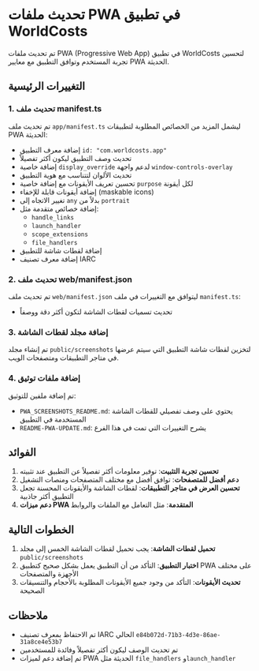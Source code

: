 # تحديث ملفات PWA في تطبيق WorldCosts

تم تحديث ملفات PWA (Progressive Web App) في تطبيق WorldCosts لتحسين تجربة المستخدم وتوافق التطبيق مع معايير PWA الحديثة.

## التغييرات الرئيسية

### 1. تحديث ملف manifest.ts

تم تحديث ملف `app/manifest.ts` ليشمل المزيد من الخصائص المطلوبة لتطبيقات PWA الحديثة:

- إضافة معرف التطبيق `id: "com.worldcosts.app"`
- تحديث وصف التطبيق ليكون أكثر تفصيلاً
- إضافة خاصية `display_override` لدعم واجهة `window-controls-overlay`
- تحديث الألوان لتتناسب مع هوية التطبيق
- تحسين تعريف الأيقونات مع إضافة خاصية `purpose` لكل أيقونة
- إضافة أيقونات قابلة للإخفاء (maskable icons)
- تغيير الاتجاه إلى `any` بدلاً من `portrait`
- إضافة خصائص متقدمة مثل:
  - `handle_links`
  - `launch_handler`
  - `scope_extensions`
  - `file_handlers`
- إضافة لقطات شاشة للتطبيق
- إضافة معرف تصنيف IARC

### 2. تحديث ملف web/manifest.json

تم تحديث ملف `web/manifest.json` ليتوافق مع التغييرات في ملف `manifest.ts`:

- تحديث تسميات لقطات الشاشة لتكون أكثر دقة ووصفاً

### 3. إضافة مجلد لقطات الشاشة

تم إنشاء مجلد `public/screenshots` لتخزين لقطات شاشة التطبيق التي سيتم عرضها في متاجر التطبيقات ومتصفحات الويب.

### 4. إضافة ملفات توثيق

تم إضافة ملفين للتوثيق:

- `PWA_SCREENSHOTS_README.md`: يحتوي على وصف تفصيلي للقطات الشاشة المستخدمة في التطبيق
- `README-PWA-UPDATE.md`: يشرح التغييرات التي تمت في هذا الفرع

## الفوائد

1. **تحسين تجربة التثبيت**: توفير معلومات أكثر تفصيلاً عن التطبيق عند تثبيته
2. **دعم أفضل للمتصفحات**: توافق أفضل مع مختلف المتصفحات ومنصات التشغيل
3. **تحسين العرض في متاجر التطبيقات**: لقطات الشاشة والأيقونات المحسنة تجعل التطبيق أكثر جاذبية
4. **دعم ميزات PWA المتقدمة**: مثل التعامل مع الملفات والروابط

## الخطوات التالية

1. **تحميل لقطات الشاشة**: يجب تحميل لقطات الشاشة الخمس إلى مجلد `public/screenshots`
2. **اختبار التطبيق**: التأكد من أن التطبيق يعمل بشكل صحيح كتطبيق PWA على مختلف الأجهزة والمتصفحات
3. **تحديث الأيقونات**: التأكد من وجود جميع الأيقونات المطلوبة بالأحجام والتنسيقات الصحيحة

## ملاحظات

- تم الاحتفاظ بمعرف تصنيف IARC الحالي `e84b072d-71b3-4d3e-86ae-31a8ce4e53b7`
- تم تحديث الوصف ليكون أكثر تفصيلاً وفائدة للمستخدمين
- تم إضافة دعم لميزات PWA الحديثة مثل `file_handlers` و`launch_handler`

